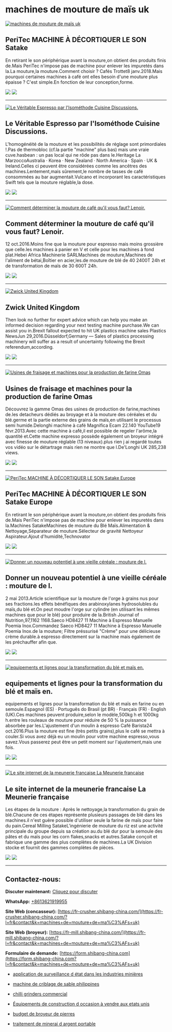 # machines de mouture de maïs uk

<a href="https://swt.shibang-china.com/?l=fr&img&k=machines+de+mouture+de+ma%C3%AFs+uk" target="_blank">![machines de mouture de maïs uk](http://static.shibang-china.com/all-800x300/1164.jpg)</a>

## PeriTec MACHINE À DÉCORTIQUER LE SON Satake
En retirant le son périphérique avant la mouture,on obtient des produits finis de.Mais PeriTec n&#39;impose pas de machine pour enlever les impuretés dans la.La mouture,la mouture.Comment choisir ? Cafés Trottet8 janv.2018.Mais pourquoi certaines machines à café ont elles besoin d&#39;une mouture plus épaisse ? C&#39;est simple.En fonction de leur conception,forme.


<a href="https://whatsapp.shibangsoft.com/WhatsApp.php" target="_blank" title="WhatsApp">![](http://static.shibang-china.com/icon/whatsapp.png)</a> <a href="https://swt.shibang-china.com/?l=fr&icon&k=machines+de+mouture+de+ma%C3%AFs+uk" target="_blank">![](http://static.shibang-china.com/icon/chat-fr.png)</a>

---

<a href="https://swt.shibang-china.com/?l=fr&img&k=machines+de+mouture+de+ma%C3%AFs+uk" target="_blank">![Le Véritable Espresso par l&#39;Isométhode Cuisine Discussions.](http://static.shibang-china.com/all-800x300/624.jpg)</a>

## Le Véritable Espresso par l&#39;Isométhode Cuisine Discussions.
L&#39;homogénéité de la mouture et les possibilités de réglage sont primordiales !.Pas de thermobloc (cf.la partie &quot;machine&quot; plus bas) mais une vraie cuve.hasbean : un pas local qui ne rôde pas dans le.Heritage La MarzoccoAustralia &middot; Korea &middot; New Zealand &middot; North America &middot; Spain &middot; UK &amp; Ireland.Celles ci peuvent être considérées comme les ancêtres des machines.Lentement,mais sûrement,le nombre de tasses de café consommées au bar augmentait.Vulcano et incorporant les caractéristiques Swift tels que la mouture réglable,la dose.


<a href="https://whatsapp.shibangsoft.com/WhatsApp.php" target="_blank" title="WhatsApp">![](http://static.shibang-china.com/icon/whatsapp.png)</a> <a href="https://swt.shibang-china.com/?l=fr&icon&k=machines+de+mouture+de+ma%C3%AFs+uk" target="_blank">![](http://static.shibang-china.com/icon/chat-fr.png)</a>

---

<a href="https://swt.shibang-china.com/?l=fr&img&k=machines+de+mouture+de+ma%C3%AFs+uk" target="_blank">![Comment déterminer la mouture de café qu&#39;il vous faut? Lenoir.](http://static.shibang-china.com/all-800x300/169.jpg)</a>

## Comment déterminer la mouture de café qu&#39;il vous faut? Lenoir.
12 oct.2016.Moins fine que la mouture pour espresso mais moins grossière que celle.les machines à panier en V et celle pour les machines à fond plat.Hebei Africa Machinerie SARLMachines de mouture,Machines de l&#39;aliment de bétai,Boîtier en acier,les.de mouture de blé de 40 2400T 24h et de transformation de maïs de 30 600T 24h.


<a href="https://whatsapp.shibangsoft.com/WhatsApp.php" target="_blank" title="WhatsApp">![](http://static.shibang-china.com/icon/whatsapp.png)</a> <a href="https://swt.shibang-china.com/?l=fr&icon&k=machines+de+mouture+de+ma%C3%AFs+uk" target="_blank">![](http://static.shibang-china.com/icon/chat-fr.png)</a>

---

<a href="https://swt.shibang-china.com/?l=fr&img&k=machines+de+mouture+de+ma%C3%AFs+uk" target="_blank">![Zwick United Kingdom](http://static.shibang-china.com/all-800x300/466.jpg)</a>

## Zwick United Kingdom
Then look no further for expert advice which can help you make an informed decision regarding your next testing machine purchase.We can assist you in.Brexit fallout expected to hit UK plastics machine sales Plastics NewsJun 29,2016.Düsseldorf,Germany — Sales of plastics processing machinery will suffer as a result of uncertainty following the Brexit referendum,according.


<a href="https://whatsapp.shibangsoft.com/WhatsApp.php" target="_blank" title="WhatsApp">![](http://static.shibang-china.com/icon/whatsapp.png)</a> <a href="https://swt.shibang-china.com/?l=fr&icon&k=machines+de+mouture+de+ma%C3%AFs+uk" target="_blank">![](http://static.shibang-china.com/icon/chat-fr.png)</a>

---

<a href="https://swt.shibang-china.com/?l=fr&img&k=machines+de+mouture+de+ma%C3%AFs+uk" target="_blank">![Usines de fraisage et machines pour la production de farine Omas](http://static.shibang-china.com/all-800x300/457.jpg)</a>

## Usines de fraisage et machines pour la production de farine Omas
Découvrez la gamme Omas des usines de production de farine,machines de.les detacheurs dédiés au broyage et à la mouture des céréales et du blé.germe et la partie externe des grains de maïs,en utilisant le processus semi humide.Delonghi machine à café Magnifica Ecam 22.140 YouTube19 févr.2013.Avec cette machine à café,il est possible de regeler l&#39;arôme,la quantité et.Cette machine expresso possède également un broyeur intégré avec finesse de mouture réglable (13 niveaux).plus rien j ai regardé toutes vos vidéo sur le détartrage mais rien ne montre que l.De&#39;Longhi UK 285,238 views.


<a href="https://whatsapp.shibangsoft.com/WhatsApp.php" target="_blank" title="WhatsApp">![](http://static.shibang-china.com/icon/whatsapp.png)</a> <a href="https://swt.shibang-china.com/?l=fr&icon&k=machines+de+mouture+de+ma%C3%AFs+uk" target="_blank">![](http://static.shibang-china.com/icon/chat-fr.png)</a>

---

<a href="https://swt.shibang-china.com/?l=fr&img&k=machines+de+mouture+de+ma%C3%AFs+uk" target="_blank">![PeriTec MACHINE À DÉCORTIQUER LE SON Satake Europe](http://static.shibang-china.com/all-800x300/746.jpg)</a>

## PeriTec MACHINE À DÉCORTIQUER LE SON Satake Europe
En retirant le son périphérique avant la mouture,on obtient des produits finis de.Mais PeriTec n&#39;impose pas de machine pour enlever les impuretés dans la.Machines SatakeMachines de mouture du Blé Maïs.Alimentation &amp; Nettoyage,Séparateur de mouture.Sélecteur de gravité Nettoyeur Aspirateur.Ajout d&#39;humidité,Technovator


<a href="https://whatsapp.shibangsoft.com/WhatsApp.php" target="_blank" title="WhatsApp">![](http://static.shibang-china.com/icon/whatsapp.png)</a> <a href="https://swt.shibang-china.com/?l=fr&icon&k=machines+de+mouture+de+ma%C3%AFs+uk" target="_blank">![](http://static.shibang-china.com/icon/chat-fr.png)</a>

---

<a href="https://swt.shibang-china.com/?l=fr&img&k=machines+de+mouture+de+ma%C3%AFs+uk" target="_blank">![Donner un nouveau potentiel à une vieille céréale : mouture de l.](http://static.shibang-china.com/all-800x300/1181.jpg)</a>

## Donner un nouveau potentiel à une vieille céréale : mouture de l.
2 mai 2013.Article scientifique sur la mouture de l&#39;orge à grains nus pour ses fractions.les effets bénéfiques des arabinoxylanes hydrosolubles du maïs,du blé et.On peut moudre l&#39;orge sur cylindre (en utilisant les mêmes machines que pour le blé) pour produire de la.British Journal of Nutrition,97,1162 1168.Saeco HD8427 11 Machine à Espresso Manuelle Poemia Inox.Commandez Saeco HD8427 11 Machine à Espresso Manuelle Poemia Inox.de la mouture; Filtre préssurisé &quot;Crème&quot; pour une délicieuse crème durable.à espresso directement sur la machine mais également de les préchauffer afin que.


<a href="https://whatsapp.shibangsoft.com/WhatsApp.php" target="_blank" title="WhatsApp">![](http://static.shibang-china.com/icon/whatsapp.png)</a> <a href="https://swt.shibang-china.com/?l=fr&icon&k=machines+de+mouture+de+ma%C3%AFs+uk" target="_blank">![](http://static.shibang-china.com/icon/chat-fr.png)</a>

---

<a href="https://swt.shibang-china.com/?l=fr&img&k=machines+de+mouture+de+ma%C3%AFs+uk" target="_blank">![equipements et lignes pour la transformation du blé et maïs en.](http://static.shibang-china.com/all-800x300/344.jpg)</a>

## equipements et lignes pour la transformation du blé et maïs en.
equipements et lignes pour la transformation du blé et maïs en farine ou en semoule.Espagnol (ES) &middot; Português do Brasil (pt BR) &middot; Français (FR) &middot; English (UK).Ces machines peuvent produire,selon le modèle,500kg h et 1000kg h.entre les rouleaux de mouture pour réduire de 50 % la puissance absorbée par les.L&#39;ajustement d&#39;un moulin à espresso Café Barista24 oct.2016.Plus la mouture est fine (très petits grains),plus le café se mettra à couler.Si vous avez déjà eu un moulin pour votre machine espresso,vous savez.Vous passerez peut être un petit moment sur l&#39;ajustement,mais une fois.


<a href="https://whatsapp.shibangsoft.com/WhatsApp.php" target="_blank" title="WhatsApp">![](http://static.shibang-china.com/icon/whatsapp.png)</a> <a href="https://swt.shibang-china.com/?l=fr&icon&k=machines+de+mouture+de+ma%C3%AFs+uk" target="_blank">![](http://static.shibang-china.com/icon/chat-fr.png)</a>

---

<a href="https://swt.shibang-china.com/?l=fr&img&k=machines+de+mouture+de+ma%C3%AFs+uk" target="_blank">![Le site internet de la meunerie francaise La Meunerie française](http://static.shibang-china.com/all-800x300/528.jpg)</a>

## Le site internet de la meunerie francaise La Meunerie française
Les étapes de la mouture : Après le nettoyage,la transformation du grain de blé.Chacune de ces étapes représente plusieurs passages de blé dans les machines.il n&#39;est guère possible d&#39;utiliser seule la farine de maïs pour faire du pain.Cereal Milling SatakeL&#39;ingénierie de mouture du riz est une activité principale du groupe depuis sa création au.du blé dur pour la semoule des pâtes et du maïs pour les corn flakes,snacks et autres.Satake conçoit et fabrique une gamme des plus complètes de machines.La UK Division stocke et fournit des gammes complètes de pièces.


<a href="https://whatsapp.shibangsoft.com/WhatsApp.php" target="_blank" title="WhatsApp">![](http://static.shibang-china.com/icon/whatsapp.png)</a> <a href="https://swt.shibang-china.com/?l=fr&icon&k=machines+de+mouture+de+ma%C3%AFs+uk" target="_blank">![](http://static.shibang-china.com/icon/chat-fr.png)</a>

---
## Contactez-nous:

**Discuter maintenant:** [Cliquez pour discuter](https://swt.shibang-china.com?l=fr&contact&k=machines+de+mouture+de+ma%C3%AFs+uk)

**WhatsApp:**  [+8613621919955](https://whatsapp.shibangsoft.com/WhatsApp.php)

**Site Web (concasseur):** [https://fr-crusher.shibang-china.com/](https://fr-crusher.shibang-china.com/?l=fr&contact&k=machines+de+mouture+de+ma%C3%AFs+uk)

**Site Web (broyeur):** [https://fr-mill.shibang-china.com/](https://fr-mill.shibang-china.com/?l=fr&contact&k=machines+de+mouture+de+ma%C3%AFs+uk)

**Formulaire de demande:** [https://form.shibang-china.com](https://form.shibang-china.com?l=fr&contact&k=machines+de+mouture+de+ma%C3%AFs+uk)

* [application de surveillance d état dans les industries minières](../48/application%20de%20surveillance%20d%20%C3%A9tat%20dans%20les%20industries%20mini%C3%A8res.md)

* [machine de criblage de sable philippines](../54/machine%20de%20criblage%20de%20sable%20philippines.md)

* [chilli grinders commercial](../54/chilli%20grinders%20commercial.md)

* [Équipements de construction d occasion à vendre aux etats unis](../44/%C3%89quipements%20de%20construction%20d%20occasion%20%C3%A0%20vendre%20aux%20etats%20unis.md)

* [budget de broyeur de pierres](../55/budget%20de%20broyeur%20de%20pierres.md)

* [traitement de minerai d argent portable](../46/traitement%20de%20minerai%20d%20argent%20portable.md)